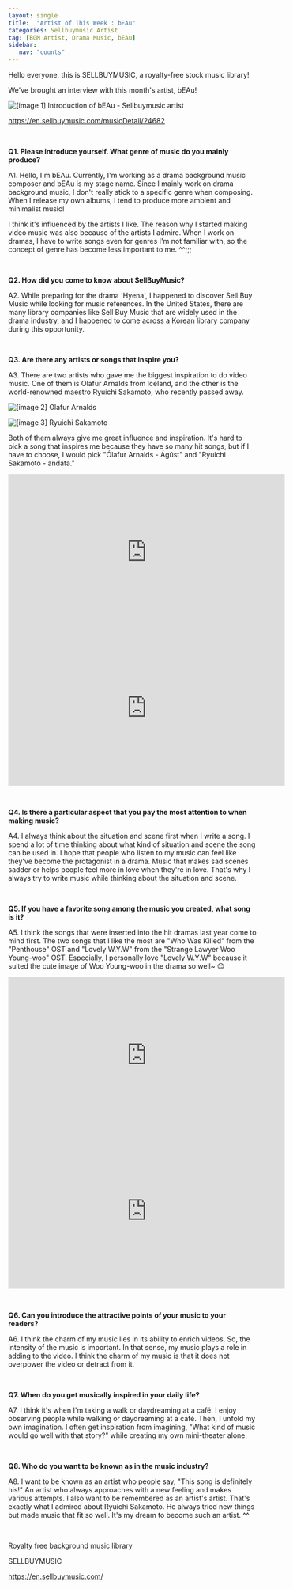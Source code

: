 ```yaml
---
layout: single
title:  "Artist of This Week : bEAu"
categories: Sellbuymusic Artist
tag: [BGM Artist, Drama Music, bEAu]
sidebar:
   nav: "counts"
---
```

<p>Hello everyone, this is SELLBUYMUSIC, a royalty-free stock music library!</p>
<p>We&#39;ve brought an interview with this month&#39;s artist, bEAu!</p>
<p><img src="/images/2023-05-15-ArtlistbEAu/%EC%9D%B4%EB%AF%B8%EC%A7%801-%20%EB%B7%B0.png" alt="[image 1] Introduction of bEAu - Sellbuymusic artist"></p>
<p><a href='https://en.sellbuymusic.com/musicDetail/24682' target='_blank' class='url'>https://en.sellbuymusic.com/musicDetail/24682</a></p>
<p>&nbsp;</p>
<p><strong>Q1. Please introduce yourself. What genre of music do you mainly produce?</strong></p>
<p>A1. Hello, I&#39;m bEAu. Currently, I&#39;m working as a drama background music composer and bEAu is my stage name. Since I mainly work on drama background music, I don&#39;t really stick to a specific genre when composing. When I release my own albums, I tend to produce more ambient and minimalist music!</p>
<p>I think it&#39;s influenced by the artists I like. The reason why I started making video music was also because of the artists I admire. When I work on dramas, I have to write songs even for genres I&#39;m not familiar with, so the concept of genre has become less important to me. ^^;;;</p>
<p>&nbsp;</p>
<p><strong>Q2. How did you come to know about SellBuyMusic?</strong></p>
<p>A2. While preparing for the drama &#39;Hyena&#39;, I happened to discover Sell Buy Music while looking for music references. In the United States, there are many library companies like Sell Buy Music that are widely used in the drama industry, and I happened to come across a Korean library company during this opportunity.</p>
<p>&nbsp;</p>
<p><strong>Q3. Are there any artists or songs that inspire you?</strong></p>
<p>A3. There are two artists who gave me the biggest inspiration to do video music. One of them is Olafur Arnalds from Iceland, and the other is the world-renowned maestro Ryuichi Sakamoto, who recently passed away.</p>
<p><img src="/images/2023-05-15-ArtlistbEAu/%EC%9D%B4%EB%AF%B8%EC%A7%802%20-%20%EC%98%AC%EB%9D%BC%ED%8D%BC%EC%95%84%EB%A5%B4%EB%82%A0%EC%A6%88.jpg" alt="[image 2] Olafur Arnalds"></p>
<p><img src="/images/2023-05-15-ArtlistbEAu/%EC%9D%B4%EB%AF%B8%EC%A7%803%20-%20%EB%A5%98%EC%9D%B4%EC%B9%98%EC%82%AC%EC%B9%B4%EB%AA%A8%ED%86%A0.jpg" alt="[image 3] Ryuichi Sakamoto"></p>
<p>Both of them always give me great influence and inspiration. It&#39;s hard to pick a song that inspires me because they have so many hit songs, but if I have to choose, I would pick &quot;Ólafur Arnalds - Ágúst&quot; and &quot;Ryuichi Sakamoto - andata.&quot;</p>
<iframe width="560" height="315" src="https://www.youtube.com/embed/LYvlmiwEP9M" title="YouTube video player" frameborder="0" allow="accelerometer; autoplay; clipboard-write; encrypted-media; gyroscope; picture-in-picture; web-share" allowfullscreen></iframe>
<iframe width="560" height="315" src="https://www.youtube.com/embed/6-735-egGWs" title="YouTube video player" frameborder="0" allow="accelerometer; autoplay; clipboard-write; encrypted-media; gyroscope; picture-in-picture; web-share" allowfullscreen></iframe>
<p>&nbsp;</p>
<p><strong>Q4. Is there a particular aspect that you pay the most attention to when making music?</strong></p>
<p>A4. I always think about the situation and scene first when I write a song. I spend a lot of time thinking about what kind of situation and scene the song can be used in. I hope that people who listen to my music can feel like they&#39;ve become the protagonist in a drama. Music that makes sad scenes sadder or helps people feel more in love when they&#39;re in love. That&#39;s why I always try to write music while thinking about the situation and scene.</p>
<p>&nbsp;</p>
<p><strong>Q5. If you have a favorite song among the music you created, what song is it?</strong></p>
<p>A5. I think the songs that were inserted into the hit dramas last year come to mind first. The two songs that I like the most are &quot;Who Was Killed&quot; from the &quot;Penthouse&quot; OST and &quot;Lovely W.Y.W&quot; from the &quot;Strange Lawyer Woo Young-woo&quot; OST. Especially, I personally love &quot;Lovely W.Y.W&quot; because it suited the cute image of Woo Young-woo in the drama so well~ 😊</p>
<iframe width="560" height="315" src="https://www.youtube.com/embed/WJTcLR-NuU4" title="YouTube video player" frameborder="0" allow="accelerometer; autoplay; clipboard-write; encrypted-media; gyroscope; picture-in-picture; web-share" allowfullscreen></iframe>
<iframe width="560" height="315" src="https://www.youtube.com/embed/ZvqyRDvEbIE" title="YouTube video player" frameborder="0" allow="accelerometer; autoplay; clipboard-write; encrypted-media; gyroscope; picture-in-picture; web-share" allowfullscreen></iframe>
<p>&nbsp;</p>
<p><strong>Q6. Can you introduce the attractive points of your music to your readers?</strong></p>
<p>A6. I think the charm of my music lies in its ability to enrich videos. So, the intensity of the music is important. In that sense, my music plays a role in adding to the video. I think the charm of my music is that it does not overpower the video or detract from it.</p>
<p>&nbsp;</p>
<p><strong>Q7. When do you get musically inspired in your daily life?</strong></p>
<p>A7. I think it&#39;s when I&#39;m taking a walk or daydreaming at a café. I enjoy observing people while walking or daydreaming at a café. Then, I unfold my own imagination. I often get inspiration from imagining, &quot;What kind of music would go well with that story?&quot; while creating my own mini-theater alone.</p>
<p>&nbsp;</p>
<p><strong>Q8. Who do you want to be known as in the music industry?</strong></p>
<p>A8. I want to be known as an artist who people say, &quot;This song is definitely his!&quot; An artist who always approaches with a new feeling and makes various attempts. I also want to be remembered as an artist&#39;s artist. That&#39;s exactly what I admired about Ryuichi Sakamoto. He always tried new things but made music that fit so well. It&#39;s my dream to become such an artist. ^^</p>
<p>&nbsp;</p>
<p>Royalty free background music library</p>
<p>SELLBUYMUSIC</p>
<p><a href='https://en.sellbuymusic.com/' target='_blank' class='url'>https://en.sellbuymusic.com/</a></p>